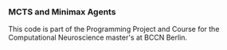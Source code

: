 ### MCTS and Minimax Agents

This code is part of the Programming Project and Course for the Computational Neuroscience master's at BCCN Berlin.
